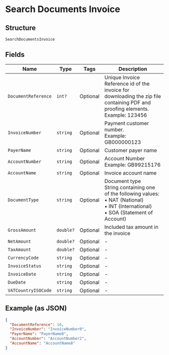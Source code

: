 
# Search Documents Invoice

## Structure

`SearchDocumentsInvoice`

## Fields

| Name | Type | Tags | Description |
|  --- | --- | --- | --- |
| `DocumentReference` | `int?` | Optional | Unique Invoice Reference id of the invoice for downloading the zip file containing PDF and proofing elements.<br>Example: 123456 |
| `InvoiceNumber` | `string` | Optional | Payment customer number.<br>Example: GB000000123 |
| `PayerName` | `string` | Optional | Customer payer name |
| `AccountNumber` | `string` | Optional | Account Number<br>Example: GB99215176 |
| `AccountName` | `string` | Optional | Invoice account name |
| `DocumentType` | `string` | Optional | Document type<br>String containing one of the following values:<br>•	NAT (National)<br>•	INT (International)<br>•	SOA (Statement of Account) |
| `GrossAmount` | `double?` | Optional | Included tax amount in the invoice |
| `NetAmount` | `double?` | Optional | - |
| `TaxAmount` | `double?` | Optional | - |
| `CurrencyCode` | `string` | Optional | - |
| `InvoiceStatus` | `string` | Optional | - |
| `InvoiceDate` | `string` | Optional | - |
| `DueDate` | `string` | Optional | - |
| `VATCountryISOCode` | `string` | Optional | - |

## Example (as JSON)

```json
{
  "DocumentReference": 10,
  "InvoiceNumber": "InvoiceNumber0",
  "PayerName": "PayerName0",
  "AccountNumber": "AccountNumber2",
  "AccountName": "AccountName8"
}
```

